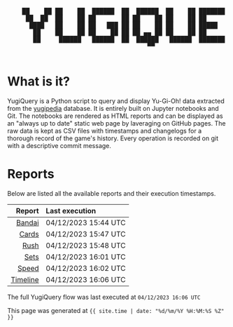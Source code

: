 <div align='center'>
    <pre>
    <br>
    ██    ██ ██    ██  ██████  ██  ██████  ██    ██ ███████ ██████  ██    ██ 
     ██  ██  ██    ██ ██       ██ ██    ██ ██    ██ ██      ██   ██  ██  ██  
      ████   ██    ██ ██   ███ ██ ██    ██ ██    ██ █████   ██████    ████   
       ██    ██    ██ ██    ██ ██ ██ ▄▄ ██ ██    ██ ██      ██   ██    ██    
       ██     ██████   ██████  ██  ██████   ██████  ███████ ██   ██    ██    
                                      ▀▀                                     
    </pre>
</div>

# What is it?

YugiQuery is a Python script to query and display Yu-Gi-Oh! data extracted from the [yugipedia](http://yugipedia.com) database. It is entirely built on Jupyter notebooks and Git. The notebooks are rendered as HTML reports and can be displayed as an "always up to date" static web page by laveraging on GitHub pages. The raw data is kept as CSV files with timestamps and changelogs for a thorough record of the game's history. Every operation is recorded on git with a descriptive commit message. 

# Reports

Below are listed all the available reports and their execution timestamps. 

|                    Report | Last execution       |
| -------------------------:|:-------------------- |
| [Bandai](Bandai.html) | 04/12/2023 15:44 UTC |
| [Cards](Cards.html) | 04/12/2023 15:47 UTC |
| [Rush](Rush.html) | 04/12/2023 15:48 UTC |
| [Sets](Sets.html) | 04/12/2023 16:01 UTC |
| [Speed](Speed.html) | 04/12/2023 16:02 UTC |
| [Timeline](Timeline.html) | 04/12/2023 16:06 UTC |


The full YugiQuery flow was last executed at `04/12/2023 16:06 UTC`

This page was generated at `{{ site.time | date: "%d/%m/%Y %H:%M:%S %Z" }}`
